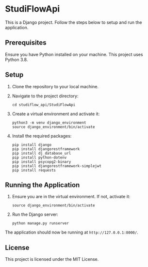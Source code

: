 # StudiFlowApi

This is a Django project. Follow the steps below to setup and run the application.

## Prerequisites

Ensure you have Python installed on your machine. This project uses Python 3.8.

## Setup

1. Clone the repository to your local machine.

2. Navigate to the project directory:
    ```
    cd studiflow_api/StudiFlowApi
    ```

3. Create a virtual environment and activate it:
    ```
    python3 -m venv django_environment
    source django_environment/bin/activate
    ```

4. Install the required packages:
    ```
    pip install django
    pip install djangorestframework
    pip install dj_database_url
    pip install python-dotenv
    pip install psycopg2-binary
    pip install djangorestframework-simplejwt
    pip install requests
    ```

## Running the Application

1. Ensure you are in the virtual environment. If not, activate it:
    ```
    source django_environment/bin/activate
    ```

2. Run the Django server:
    ```
    python manage.py runserver
    ```

The application should now be running at `http://127.0.0.1:8000/`.

## License

This project is licensed under the MIT License.